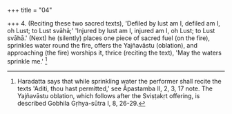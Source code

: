 +++
title = "04"

+++
4. (Reciting these two sacred texts), 'Defiled by lust am I, defiled am I, oh Lust; to Lust svāhā;' 'Injured by lust am I, injured am I, oh Lust; to Lust svāhā.' (Next) he (silently) places one piece of sacred fuel (on the fire), sprinkles water round the fire, offers the Yajñavāstu (oblation), and approaching (the fire) worships it, thrice (reciting the text), 'May the waters sprinkle me.' [^4] 


[^4]:  Haradatta says that while sprinkling water the performer shall recite the texts 'Aditi, thou hast permitted,' see Āpastamba II, 2, 3, 17 note. The Yajñavāstu oblation, which follows after the Sviṣṭakṛt offering, is described Gobhila Gṛhya-sūtra I, 8, 26-29.
